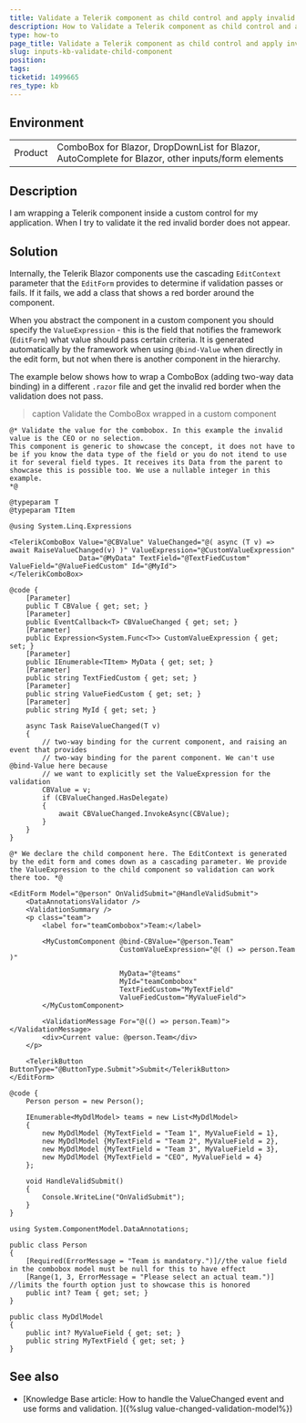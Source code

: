 ```yaml
---
title: Validate a Telerik component as child control and apply invalid border
description: How to Validate a Telerik component as child control and apply invalid border
type: how-to
page_title: Validate a Telerik component as child control and apply invalid border
slug: inputs-kb-validate-child-component
position: 
tags: 
ticketid: 1499665
res_type: kb
---
```


## Environment
<table>
	<tbody>
		<tr>
			<td>Product</td>
			<td>ComboBox for Blazor, DropDownList for Blazor, AutoComplete for Blazor, other inputs/form elements</td>
		</tr>
	</tbody>
</table>


## Description

I am wrapping a Telerik component inside a custom control for my application. When I try to validate it the red invalid border does not appear.


## Solution

Internally, the Telerik Blazor components use the cascading `EditContext` parameter that the `EditForm` provides to determine if validation passes or fails. If it fails, we add a class that shows a red border around the component. 

When you abstract the component in a custom component you should specify the `ValueExpression` - this is the field that notifies the framework (`EditForm`) what value should pass certain criteria. It is generated automatically by the framework when using `@bind-Value` when directly in the edit form, but not when there is another component in the hierarchy.

The example below shows how to wrap a ComboBox (adding two-way data binding) in a different `.razor` file and get the invalid red border when the validation does not pass.

>caption Validate the ComboBox wrapped in a custom component

````MyCustomComponent
@* Validate the value for the combobox. In this example the invalid value is the CEO or no selection.
This component is generic to showcase the concept, it does not have to be if you know the data type of the field or you do not itend to use it for several field types. It receives its Data from the parent to showcase this is possible too. We use a nullable integer in this example.
*@

@typeparam T
@typeparam TItem

@using System.Linq.Expressions

<TelerikComboBox Value="@CBValue" ValueChanged="@( async (T v) => await RaiseValueChanged(v) )" ValueExpression="@CustomValueExpression"
                 Data="@MyData" TextField="@TextFiedCustom" ValueField="@ValueFiedCustom" Id="@MyId">
</TelerikComboBox>

@code {
    [Parameter]
    public T CBValue { get; set; }
    [Parameter]
    public EventCallback<T> CBValueChanged { get; set; }
    [Parameter]
    public Expression<System.Func<T>> CustomValueExpression { get; set; }
    [Parameter]
    public IEnumerable<TItem> MyData { get; set; }
    [Parameter]
    public string TextFiedCustom { get; set; }
    [Parameter]
    public string ValueFiedCustom { get; set; }
    [Parameter]
    public string MyId { get; set; }

    async Task RaiseValueChanged(T v)
    {
        // two-way binding for the current component, and raising an event that provides
        // two-way binding for the parent component. We can't use @bind-Value here because
        // we want to explicitly set the ValueExpression for the validation
        CBValue = v;
        if (CBValueChanged.HasDelegate)
        {
            await CBValueChanged.InvokeAsync(CBValue);
        }
    }
}
````
````MainComponent
@* We declare the child component here. The EditContext is generated by the edit form and comes down as a cascading parameter. We provide the ValueExpression to the child component so validation can work there too. *@

<EditForm Model="@person" OnValidSubmit="@HandleValidSubmit">
    <DataAnnotationsValidator />
    <ValidationSummary />
    <p class="team">
        <label for="teamCombobox">Team:</label>

        <MyCustomComponent @bind-CBValue="@person.Team"
                           CustomValueExpression="@( () => person.Team )"

                           MyData="@teams"
                           MyId="teamCombobox"
                           TextFiedCustom="MyTextField"
                           ValueFiedCustom="MyValueField">
        </MyCustomComponent>

        <ValidationMessage For="@(() => person.Team)"></ValidationMessage>
        <div>Current value: @person.Team</div>
    </p>

    <TelerikButton ButtonType="@ButtonType.Submit">Submit</TelerikButton>
</EditForm>

@code {
    Person person = new Person();

    IEnumerable<MyDdlModel> teams = new List<MyDdlModel>
    {
        new MyDdlModel {MyTextField = "Team 1", MyValueField = 1},
        new MyDdlModel {MyTextField = "Team 2", MyValueField = 2},
        new MyDdlModel {MyTextField = "Team 3", MyValueField = 3},
        new MyDdlModel {MyTextField = "CEO", MyValueField = 4}
    };

    void HandleValidSubmit()
    {
        Console.WriteLine("OnValidSubmit");
    }
}
````
````Person
using System.ComponentModel.DataAnnotations;

public class Person
{
    [Required(ErrorMessage = "Team is mandatory.")]//the value field in the combobox model must be null for this to have effect
    [Range(1, 3, ErrorMessage = "Please select an actual team.")] //limits the fourth option just to showcase this is honored
    public int? Team { get; set; }
}
````
````MyDdlModel
public class MyDdlModel
{
    public int? MyValueField { get; set; }
    public string MyTextField { get; set; }
}
````

## See also

* [Knowledge Base article: How to handle the ValueChanged event and use forms and validation. ]({%slug value-changed-validation-model%})
